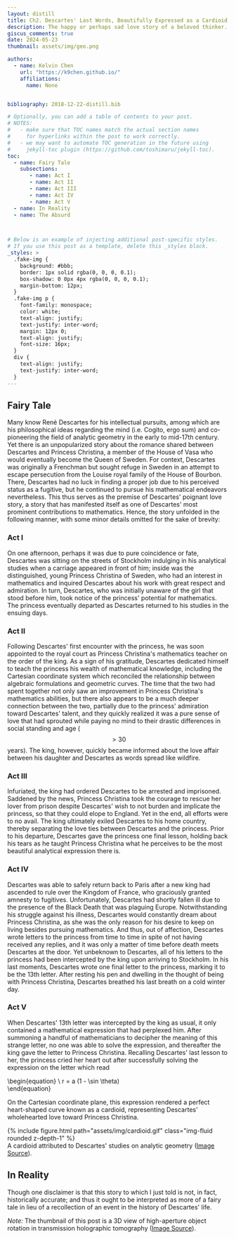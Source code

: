 ```yaml
---
layout: distill
title: Ch2. Descartes' Last Words, Beautifully Expressed as a Cardioid
description: The happy or perhaps sad love story of a beloved thinker.
giscus_comments: true
date: 2024-05-23
thumbnail: assets/img/geo.png

authors:
  - name: Kelvin Chen
    url: "https://k9chen.github.io/"
    affiliations:
      name: None


bibliography: 2018-12-22-distill.bib

# Optionally, you can add a table of contents to your post.
# NOTES:
#   - make sure that TOC names match the actual section names
#     for hyperlinks within the post to work correctly.
#   - we may want to automate TOC generation in the future using
#     jekyll-toc plugin (https://github.com/toshimaru/jekyll-toc).
toc:
  - name: Fairy Tale
    subsections:
       - name: Act I
       - name: Act II
       - name: Act III
       - name: Act IV
       - name: Act V
  - name: In Reality
  - name: The Absurd



# Below is an example of injecting additional post-specific styles.
# If you use this post as a template, delete this _styles block.
_styles: >
  .fake-img {
    background: #bbb;
    border: 1px solid rgba(0, 0, 0, 0.1);
    box-shadow: 0 0px 4px rgba(0, 0, 0, 0.1);
    margin-bottom: 12px;
  }
  .fake-img p {
    font-family: monospace;
    color: white;
    text-align: justify;
    text-justify: inter-word;
    margin: 12px 0;
    text-align: justify;
    font-size: 16px;
  }
  div {
    text-align: justify;
    text-justify: inter-word;
  }
---
```

## Fairy Tale

Many know René Descartes for his intellectual pursuits, among which are his philosophical ideas regarding the mind (i.e. Cogito, ergo sum) and co-pioneering the field of analytic geometry in the early to mid-17th century. Yet there is an unpopularized story about the romance shared between Descartes and Princess Christina, a member of the House of Vasa who would eventually become the Queen of Sweden. For context, Descartes was originally a Frenchman but sought refuge in Sweden in an attempt to escape persecution from the Louise royal family of the House of Bourbon. There, Descartes had no luck in finding a proper job due to his perceived status as a fugitive, but he continued to pursue his mathematical endeavors nevertheless. This thus serves as the premise of Descartes' poignant love story, a story that has manifested itself as one of Descartes' most prominent contributions to mathematics. Hence, the story unfolded in the following manner, with some minor details omitted for the sake of brevity:

### Act I

On one afternoon, perhaps it was due to pure coincidence or fate, Descartes was sitting on the streets of Stockholm indulging in his analytical studies when a carriage appeared in front of him; inside was the distinguished, young Princess Christina of Sweden, who had an interest in mathematics and inquired Descartes about his work with great respect and admiration. In turn, Descartes, who was initially unaware of the girl that stood before him, took notice of the princess' potential for mathematics. The princess eventually departed as Descartes returned to his studies in the ensuing days.    

### Act II

Following Descartes' first encounter with the princess, he was soon appointed to the royal court as Princess Christina's mathematics teacher on the order of the king. As a sign of his gratitude, Descartes dedicated himself to teach the princess his wealth of mathematical knowledge, including the Cartesian coordinate system which reconciled the relationship between algebraic formulations and geometric curves. The time that the two had spent together not only saw an improvement in Princess Christina's mathematics abilities, but there also appears to be a much deeper connection between the two, partially due to the princess' admiration toward Descartes' talent, and they quickly realized it was a pure sense of love that had sprouted while paying no mind to their drastic differences in social standing and age ($$ > 30 $$ years). The king, however, quickly became informed about the love affair between his daughter and Descartes as words spread like wildfire.

### Act III

Infuriated, the king had ordered Descartes to be arrested and imprisoned. Saddened by the news, Princess Christina took the courage to rescue her lover from prison despite Descartes' wish to not burden and implicate the princess, so that they could elope to England. Yet in the end, all efforts were to no avail. The king ultimately exiled Descartes to his home country, thereby separating the love ties between Descartes and the princess. Prior to his departure, Descartes gave the princess one final lesson, holding back his tears as he taught Princess Christina what he perceives to be the most beautiful analytical expression there is.

### Act IV   

Descartes was able to safely return back to Paris after a new king had ascended to rule over the Kingdom of France, who graciously granted amnesty to fugitives. Unfortunately, Descartes had shortly fallen ill due to the presence of the Black Death that was plaguing Europe. Notwithstanding his struggle against his illness, Descartes would constantly dream about Princess Christina, as she was the only reason for his desire to keep on living besides pursuing mathematics. And thus, out of affection, Descartes wrote letters to the princess from time to time in spite of not having received any replies, and it was only a matter of time before death meets Descartes at the door. Yet unbeknown to Descartes, all of his letters to the princess had been intercepted by the king upon arriving to Stockholm. In his last moments, Descartes wrote one final letter to the princess, marking it to be the 13th letter. After resting his pen and dwelling in the thought of being with Princess Christina, Descartes breathed his last breath on a cold winter day.

### Act V    

When Descartes' 13th letter was intercepted by the king as usual, it only contained a mathematical expression that had perplexed him. After summoning a handful of mathematicians to decipher the meaning of this strange letter, no one was able to solve the expression, and thereafter the king gave the letter to Princess Christina. Recalling Descartes' last lesson to her, the princess cried her heart out after successfully solving the expression on the letter which read

\begin{equation}
\ r = a (1 - \sin \theta) \
\end{equation}

On the Cartesian coordinate plane, this expression rendered a perfect heart-shaped curve known as a cardioid, representing Descartes' wholehearted love toward Princess Christina.  

<div class="row mt-3">
    <div class="col-sm mt-3 mt-md-0">
        {% include figure.html path="assets/img/cardioid.gif" class="img-fluid rounded z-depth-1" %}
    </div>
</div>
<div class="caption">
    A cardioid attributed to Descartes' studies on analytic geometry (<a href="https://en.m.wikipedia.org/wiki/File:Cardiod_animation.gif">Image Source</a>).
</div>

## In Reality

Though one disclaimer is that this story to which I just told is not, in fact, historically accurate; and thus it ought to be interpreted as more of a fairy tale in lieu of a recollection of an event in the history of Descartes' life.

*Note:* The thumbnail of this post is a 3D view of high-aperture object rotation in transmission holographic tomography ([Image Source](https://opg.optica.org/view_article.cfm?pdfKey=6480897d-6866-4017-b8482f5bddd6476b_188512)).
